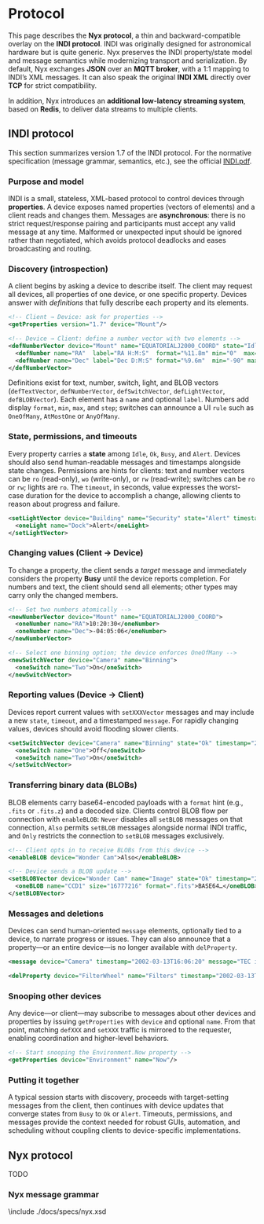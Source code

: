 # Protocol

This page describes the **Nyx protocol**, a thin and backward-compatible overlay on the **INDI protocol**. INDI was originally designed for astronomical hardware but is quite generic. Nyx preserves the INDI property/state model and message semantics while modernizing transport and serialization. By default, Nyx exchanges **JSON** over an **MQTT broker**, with a 1:1 mapping to INDI’s XML messages. It can also speak the original **INDI XML** directly over **TCP** for strict compatibility.

In addition, Nyx introduces an **additional low-latency streaming system**, based on **Redis**, to deliver data streams to multiple clients.

## INDI protocol

This section summarizes version 1.7 of the INDI protocol. For the normative specification (message grammar,
semantics, etc.), see the official [INDI.pdf](https://github.com/nyxlib/nyx-node/blob/main/docs/specs/INDI.pdf).

### Purpose and model

INDI is a small, stateless, XML-based protocol to control devices through **properties**. A device exposes
named properties (vectors of elements) and a client reads and changes them. Messages are **asynchronous**:
there is no strict request/response pairing and participants must accept any valid message at any time.
Malformed or unexpected input should be ignored rather than negotiated, which avoids protocol deadlocks
and eases broadcasting and routing.

### Discovery (introspection)

A client begins by asking a device to describe itself. The client may request all devices, all properties
of one device, or one specific property. Devices answer with *definitions* that fully describe each property
and its elements.

```xml
<!-- Client → Device: ask for properties -->
<getProperties version="1.7" device="Mount"/>

<!-- Device → Client: define a number vector with two elements -->
<defNumberVector device="Mount" name="EQUATORIALJ2000_COORD" state="Idle" perm="rw" timeout="50" label="J2000 Equatorial">
  <defNumber name="RA"  label="RA H:M:S"  format="%11.8m" min="0"  max="24">0</defNumber>
  <defNumber name="Dec" label="Dec D:M:S" format="%9.6m"  min="-90" max="90">0</defNumber>
</defNumberVector>
```

Definitions exist for text, number, switch, light, and BLOB vectors (`defTextVector`, `defNumberVector`,
`defSwitchVector`, `defLightVector`, `defBLOBVector`). Each element has a `name` and optional `label`. Numbers
add display `format`, `min`, `max`, and `step`; switches can announce a UI `rule` such as `OneOfMany`, `AtMostOne`
or `AnyOfMany`.

### State, permissions, and timeouts

Every property carries a **state** among `Idle`, `Ok`, `Busy`, and `Alert`. Devices should also send human-readable
messages and timestamps alongside state changes. Permissions are hints for clients: text and number vectors can be
`ro` (read-only), `wo` (write-only), or `rw` (read-write); switches can be `ro` or `rw`; lights are `ro`. The
`timeout`, in seconds, value expresses the worst-case duration for the device to accomplish a change, allowing
clients to reason about progress and failure.

```xml
<setLightVector device="Building" name="Security" state="Alert" timestamp="2002-03-13T16:06:20">
  <oneLight name="Dock">Alert</oneLight>
</setLightVector>
```

### Changing values (Client → Device)

To change a property, the client sends a *target* message and immediately considers the property **Busy** until the
device reports completion. For numbers and text, the client should send all elements; other types may carry only
the changed members.

```xml
<!-- Set two numbers atomically -->
<newNumberVector device="Mount" name="EQUATORIALJ2000_COORD">
  <oneNumber name="RA">10:20:30</oneNumber>
  <oneNumber name="Dec">-04:05:06</oneNumber>
</newNumberVector>

<!-- Select one binning option; the device enforces OneOfMany -->
<newSwitchVector device="Camera" name="Binning">
  <oneSwitch name="Two">On</oneSwitch>
</newSwitchVector>
```

### Reporting values (Device → Client)

Devices report current values with `setXXXVector` messages and may include a new `state`, `timeout`, and a
timestamped `message`. For rapidly changing values, devices should avoid flooding slower clients.

```xml
<setSwitchVector device="Camera" name="Binning" state="Ok" timestamp="2002-03-13T16:04:02" message="Binning 2:1 selected">
  <oneSwitch name="One">Off</oneSwitch>
  <oneSwitch name="Two">On</oneSwitch>
</setSwitchVector>
```

### Transferring binary data (BLOBs)

BLOB elements carry base64-encoded payloads with a `format` hint (e.g., `.fits` or `.fits.z`) and a decoded size.
Clients control BLOB flow per connection with `enableBLOB`: `Never` disables all `setBLOB` messages on that
connection, `Also` permits `setBLOB` messages alongside normal INDI traffic, and `Only` restricts the connection
to `setBLOB` messages exclusively.

```xml
<!-- Client opts in to receive BLOBs from this device -->
<enableBLOB device="Wonder Cam">Also</enableBLOB>

<!-- Device sends a BLOB update -->
<setBLOBVector device="Wonder Cam" name="Image" state="Ok" timestamp="2002-03-13T16:05:00">
  <oneBLOB name="CCD1" size="16777216" format=".fits">BASE64…</oneBLOB>
</setBLOBVector>
```

### Messages and deletions

Devices can send human-oriented `message` elements, optionally tied to a device, to narrate progress or issues.
They can also announce that a property—or an entire device—is no longer available with `delProperty`.

```xml
<message device="Camera" timestamp="2002-03-13T16:06:20" message="TEC is approaching target temperature"/>

<delProperty device="FilterWheel" name="Filters" timestamp="2002-03-13T16:07:00" message="Wheel disconnected"/>
```

### Snooping other devices

Any device—or client—may subscribe to messages about other devices and properties by issuing `getProperties`
with `device` and optional `name`. From that point, matching `defXXX` and `setXXX` traffic is mirrored to
the requester, enabling coordination and higher-level behaviors.

```xml
<!-- Start snooping the Environment.Now property -->
<getProperties device="Environment" name="Now"/>
```

### Putting it together

A typical session starts with discovery, proceeds with target-setting messages from the client, then continues
with device updates that converge states from `Busy` to `Ok` or `Alert`. Timeouts, permissions, and messages
provide the context needed for robust GUIs, automation, and scheduling without coupling clients to device-specific
implementations.

## Nyx protocol

TODO

### Nyx message grammar

\include ./docs/specs/nyx.xsd
